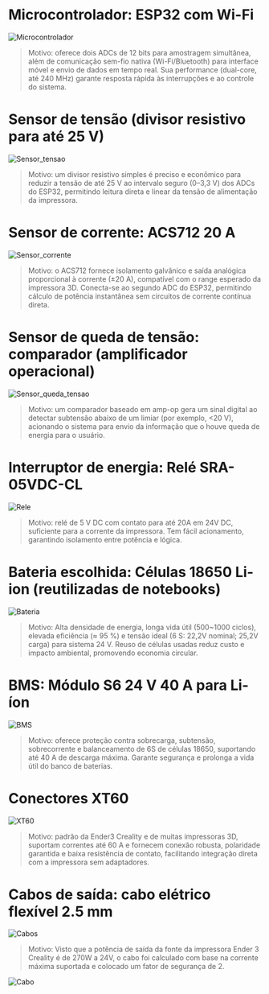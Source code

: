 ﻿# Microcontrolador: ESP32 com Wi-Fi

![Microcontrolador](Microcontrolador.jpg)  

> Motivo: oferece dois ADCs de 12 bits para amostragem simultânea, além de comunicação sem-fio nativa (Wi-Fi/Bluetooth) para interface móvel e envio de dados em tempo real. Sua performance (dual-core, até 240 MHz) garante resposta rápida às interrupções e ao controle do sistema.


# Sensor de tensão (divisor resistivo para até 25 V)

![Sensor_tensao](Sensor_tensao.jpg) 

> Motivo: um divisor resistivo simples é preciso e econômico para reduzir a tensão de até 25 V ao intervalo seguro (0–3,3 V) dos ADCs do ESP32, permitindo leitura direta e linear da tensão de alimentação da impressora.


# Sensor de corrente: ACS712 20 A

![Sensor_corrente](Sensor_corrente.jpg) 

> Motivo: o ACS712 fornece isolamento galvânico e saída analógica proporcional à corrente (±20 A), compatível com o range esperado da impressora 3D. Conecta-se ao segundo ADC do ESP32, permitindo cálculo de potência instantânea sem circuitos de corrente contínua direta.


# Sensor de queda de tensão: comparador (amplificador operacional)

![Sensor_queda_tensao](Sensor_queda_tensao.jpg) 

> Motivo: um comparador baseado em amp-op gera um sinal digital ao detectar subtensão abaixo de um limiar (por exemplo, <20 V), acionando o sistema para envio da informação que o houve queda de energia para o usuário.


# Interruptor de energia: Relé SRA-05VDC-CL

![Rele](Rele.jpg) 

> Motivo: relé de 5 V DC com contato para até 20A em 24V DC, suficiente para a corrente da impressora. Tem fácil acionamento, garantindo isolamento entre potência e lógica.


# Bateria escolhida: Células 18650 Li-ion (reutilizadas de notebooks)

![Bateria](Bateria.jpg) 

> Motivo: Alta densidade de energia, longa vida útil (500~1000 ciclos), elevada eficiência (≈ 95 %) e tensão ideal (6 S: 22,2V nominal; 25,2V carga) para sistema 24 V. Reuso de células usadas reduz custo e impacto ambiental, promovendo economia circular.


# BMS: Módulo S6 24 V 40 A para Li-íon

![BMS](BMS.jpg) 

> Motivo: oferece proteção contra sobrecarga, subtensão, sobrecorrente e balanceamento de 6S de células 18650, suportando até 40 A de descarga máxima. Garante segurança e prolonga a vida útil do banco de baterias.


# Conectores XT60

![XT60](XT60.jpg) 

> Motivo: padrão da Ender3 Creality e de muitas impressoras 3D, suportam correntes até 60 A e fornecem conexão robusta, polaridade garantida e baixa resistência de contato, facilitando integração direta com a impressora sem adaptadores.


# Cabos de saída: cabo elétrico flexível 2.5 mm

![Cabos](Cabos.jpg)

> Motivo: Visto que a potência de saída da fonte da impressora Ender 3 Creality é de 270W a 24V, o cabo foi calculado com base na corrente máxima suportada e colocado um fator de segurança de 2. 

![Cabo](Cabo.jpg)